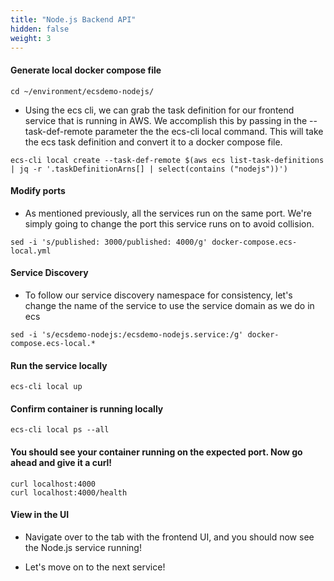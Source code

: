 ```yaml
---
title: "Node.js Backend API"
hidden: false
weight: 3
---
```


#### Generate local docker compose file

```
cd ~/environment/ecsdemo-nodejs/
```

- Using the ecs cli, we can grab the task definition for our frontend service that is running in AWS. We accomplish this by passing in the --task-def-remote parameter the the ecs-cli local command. This will take the ecs task definition and convert it to a docker compose file.

```
ecs-cli local create --task-def-remote $(aws ecs list-task-definitions | jq -r '.taskDefinitionArns[] | select(contains ("nodejs"))')
```

#### Modify ports

- As mentioned previously, all the services run on the same port. We're simply going to change the port this service runs on to avoid collision.

```
sed -i 's/published: 3000/published: 4000/g' docker-compose.ecs-local.yml
```

#### Service Discovery

- To follow our service discovery namespace for consistency, let's change the name of the service to use the service domain as we do in ecs

```
sed -i 's/ecsdemo-nodejs:/ecsdemo-nodejs.service:/g' docker-compose.ecs-local.*
```

#### Run the service locally

```
ecs-cli local up
```

#### Confirm container is running locally

```
ecs-cli local ps --all
```

#### You should see your container running on the expected port. Now go ahead and give it a curl!

```
curl localhost:4000
curl localhost:4000/health
```

#### View in the UI

- Navigate over to the tab with the frontend UI, and you should now see the Node.js service running!

- Let's move on to the next service!
